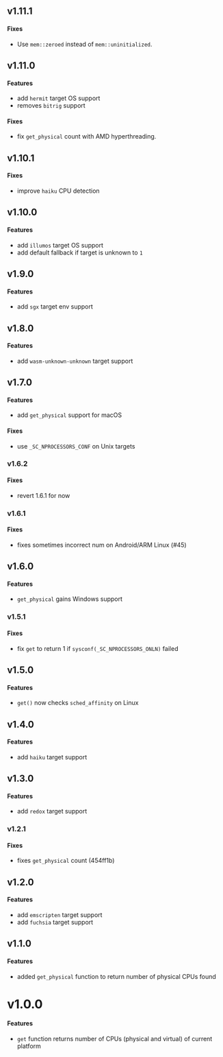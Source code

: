 ## v1.11.1

#### Fixes

- Use `mem::zeroed` instead of `mem::uninitialized`.

## v1.11.0

#### Features

- add `hermit` target OS support
- removes `bitrig` support

#### Fixes

- fix `get_physical` count with AMD hyperthreading.

## v1.10.1

#### Fixes

- improve `haiku` CPU detection

## v1.10.0

#### Features

- add `illumos` target OS support
- add default fallback if target is unknown to `1`

## v1.9.0

#### Features

- add `sgx` target env support

## v1.8.0

#### Features

- add `wasm-unknown-unknown` target support

## v1.7.0

#### Features

- add `get_physical` support for macOS

#### Fixes

- use `_SC_NPROCESSORS_CONF` on Unix targets

### v1.6.2

#### Fixes

- revert 1.6.1 for now

### v1.6.1

#### Fixes

- fixes sometimes incorrect num on Android/ARM Linux (#45)

## v1.6.0

#### Features

- `get_physical` gains Windows support

### v1.5.1

#### Fixes

- fix `get` to return 1 if `sysconf(_SC_NPROCESSORS_ONLN)` failed

## v1.5.0

#### Features

- `get()` now checks `sched_affinity` on Linux

## v1.4.0

#### Features

- add `haiku` target support

## v1.3.0

#### Features

- add `redox` target support

### v1.2.1

#### Fixes

- fixes `get_physical` count (454ff1b)

## v1.2.0

#### Features

- add `emscripten` target support
- add `fuchsia` target support

## v1.1.0

#### Features

- added `get_physical` function to return number of physical CPUs found

# v1.0.0

#### Features

- `get` function returns number of CPUs (physical and virtual) of current platform
